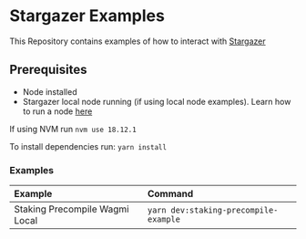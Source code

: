 # Stargazer Examples

This Repository contains examples of how to interact with [Stargazer](https://github.com/berachain/stargazer)


## Prerequisites
- Node installed
- Stargazer local node running (if using local node examples). Learn how to run a node [here]()

If using NVM run `nvm use 18.12.1`

To install dependencies run:
`yarn install` 

### Examples

|Example                           | Command                                   |
| :------------------------------- | :---------------------------------------- |
|Staking Precompile Wagmi Local    | `yarn dev:staking-precompile-example` |